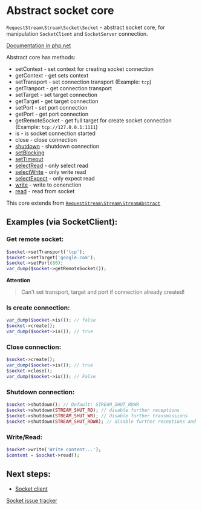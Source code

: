 Abstract socket core
====================

`RequestStream\Stream\Socket\Socket` - abstract socket core, for manipulation
`SocketClient` and `SocketServer` connection.

[Documentation in php.net](http://www.php.net/manual/ref.stream.php)

Abstract core has methods:

* setContext - set context for creating socket connection
* getContext - get sets context
* setTransport - set connection transport (Example: `tcp`)
* getTranport - get connection transport
* setTarget - set target connection
* getTarget - get target connection
* setPort - set port connection
* getPort - get port connection
* getRemoteSocket - get full target for create socket connection (Example: `tcp://127.0.0.1:1111`)
* is - is socket connection started
* close - close connection
* [shutdown](http://www.php.net/manual/en/function.stream-socket-shutdown.php) - shutdown connection
* [setBlocking](http://www.php.net/manual/en/function.stream-set-blocking.php)
* [setTimeout](http://www.php.net/manual/en/function.stream-set-timeout.php)
* [selectRead](http://www.php.net/manual/en/function.stream-select.php) - only select read
* [selectWrite](http://www.php.net/manual/en/function.stream-select.php) - only write read
* [selectExpect](http://www.php.net/manual/en/function.stream-select.php) - only expect read
* [write](http://www.php.net/manual/en/function.fwrite.php) - write to conenction
* [read](http://www.php.net/manual/en/function.stream-get-contents.php) - read from socket

This core extends from [`RequestStream\Stream\StreamAbstract`](../stream.md)

## Examples (via SocketClient):

### Get remote socket:
```php
$socket->setTransport('tcp');
$socket->setTarget('google.com');
$socket->setPort(80);
var_dump($socket->getRemoteSocket());
```

**Attention**
> Can't set transport, target and port if connection already created!

### Is create connection:
```php
var_dump($socket->is()); // false
$socket->create();
var_dump($socket->is()); // true
```

### Close connection:
```php
$socket->create();
var_dump($socket->is()); // true
$socket->close();
var_dump($socket->is()); // False
```

### Shutdown connection:
```php
$socket->shutdown(); // Default: STREAM_SHUT_RDWR
$socket->shutdown(STREAM_SHUT_RD); // disable further receptions
$socket->shutdown(STREAM_SHUT_WR); // disable further transmissions
$socket->shutdown(STREAM_SHUT_RDWR); // disable further receptions and transmissions
```

### Write/Read:
```php
$socket->write('Write content...');
$content = $socket->read();
```

## Next steps:

* [Socket client](socket_client.md)

[Socket issue tracker](https://github.com/ZhukV/RequestStream/issues?labels=socket)